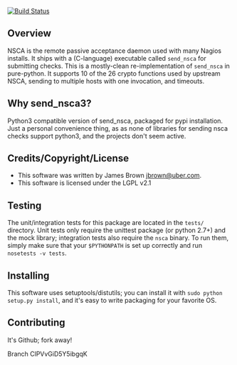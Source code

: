 [![Build Status](https://travis-ci.org/gitmstoute/send_nsca3.svg?branch=master)](https://travis-ci.org/gitmstoute/send_nsca3)

Overview
----
NSCA is the remote passive acceptance daemon used with many Nagios installs. It
ships with a (C-language) executable called `send_nsca` for submitting checks.
This is a mostly-clean re-implementation of `send_nsca` in pure-python. It
supports 10 of the 26 crypto functions used by upstream NSCA, sending to
multiple hosts with one invocation, and timeouts.

Why send_nsca3?
----
Python3 compatible version of send_nsca, packaged for pypi installation. Just a
personal convenience thing, as as none of libraries for sending nsca checks 
support python3, and the projects don't seem active.

Credits/Copyright/License
---
- This software was written by James Brown <jbrown@uber.com>.
- This software is licensed under the LGPL v2.1

Testing
-----
The unit/integration tests for this package are located in the `tests/`
directory.  Unit tests only require the unittest package (or python 2.7+)
and the mock library; integration tests also require the `nsca` binary. To
run them, simply make sure that your `$PYTHONPATH` is set up correctly and
run `nosetests -v tests`.

Installing
-----
This software uses setuptools/distutils; you can install it with `sudo python setup.py install`,
and it's easy to write packaging for your favorite OS.

Contributing
----------
It's Github; fork away!

Branch ClPVvGiD5Y5ibgqK
